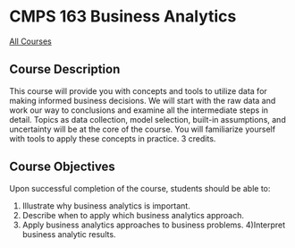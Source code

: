# CMPS 163 Business Analytics

[All Courses](courses)

## Course Description

This course will provide you with concepts and tools to utilize data for making informed business decisions. We will start with the raw data and work our way to conclusions and examine all the intermediate steps in detail. Topics as data collection, model selection, built-in assumptions, and uncertainty will be at the core of the course. You will familiarize yourself with tools to apply these concepts in practice. 3 credits.

## Course Objectives

Upon successful completion of the course, students should be able to:
1) Illustrate why business analytics is important.
2) Describe when to apply which business analytics approach. 
3) Apply business analytics approaches to business problems. 
4)Interpret business analytic results.

